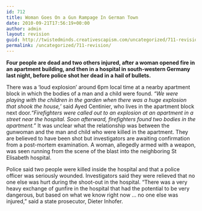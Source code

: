 ```yaml
---
id: 712
title: Woman Goes On a Gun Rampage In German Town
date: 2010-09-21T17:56:19+00:00
author: admin
layout: revision
guid: http://twistedminds.creativescapism.com/uncategorized/711-revision/
permalink: /uncategorized/711-revision/
---
```

<p class="dropcap-first">
  <strong>Four people are dead and two others injured, after a woman opened fire in an apartment building, and then in a hospital in south-western Germany last night, before police shot her dead in a hail of bullets.</strong>
</p>

There was a &#8216;loud explosion&#8217; around 6pm local time at a nearby apartment block in which the bodies of a man and a child were found. _&#8220;We were playing with the children in the garden when there was a huge explosion that shook the house,&#8217;_ said Ayed Centinier, who lives in the apartment block next door._&#8220;Firefighters were called out to an explosion at an apartment in a street near the hospital. Soon afterward, firefighters found two bodies in the apartment.&#8221;_ It was unclear what the relationship was between the gunwoman and the man and child who were killed in the apartment. They are believed to have been shot but investigators are awaiting confirmation from a post-mortem examination. A woman, allegedly armed with a weapon, was seen running from the scene of the blast into the neighboring St Elisabeth hospital.

Police said two people were killed inside the hospital and that a police officer was seriously wounded. Investigators said they were relieved that no one else was hurt during the shoot-out in the hospital. &#8220;There was a very heavy exchange of gunfire in the hospital that had the potential to be very dangerous, but based on what we know right now &#8230; no one else was injured,&#8221; said a state prosecutor, Dieter Inhofer.